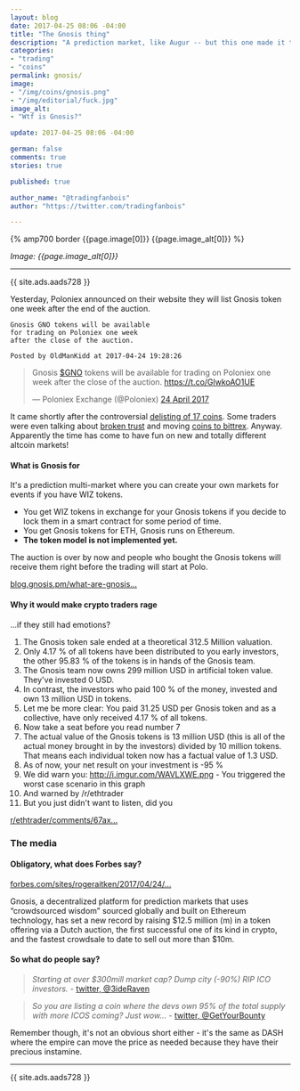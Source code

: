 ```yaml
---
layout: blog
date: 2017-04-25 08:06 -04:00
title: "The Gnosis thing"
description: "A prediction market, like Augur -- but this one made it to Forbes somehow."
categories:
- "trading"
- "coins"
permalink: gnosis/
image:
- "/img/coins/gnosis.png"
- "/img/editorial/fuck.jpg"
image_alt:
- "Wtf is Gnosis?"

update: 2017-04-25 08:06 -04:00

german: false
comments: true
stories: true

published: true

author_name: "@tradingfanbois"
author: "https://twitter.com/tradingfanbois"

---
```


{% amp700 border {{page.image[0]}} {{page.image_alt[0]}} %}

_Image: {{page.image_alt[0]}}_

________________________

{{ site.ads.aads728 }}

Yesterday, Poloniex announced on their website they will list Gnosis token one week after the end of the auction.


```
Gnosis GNO tokens will be available
for trading on Poloniex one week
after the close of the auction.

Posted by OldManKidd at 2017-04-24 19:28:26
```

<blockquote class="twitter-tweet" data-lang="en-gb"><p lang="en" dir="ltr">Gnosis <a href="https://twitter.com/search?q=%24GNO&amp;src=ctag">$GNO</a> tokens will be available for trading on Poloniex one week after the close of the auction. <a href="https://t.co/GlwkoAO1UE">https://t.co/GlwkoAO1UE</a></p>&mdash; Poloniex Exchange (@Poloniex) <a href="https://twitter.com/Poloniex/status/856570173112942593">24 April 2017</a></blockquote>

It came shortly after the controversial [delisting of 17 coins](https://bitcointalk.org/index.php?topic=1876467.0). Some traders were even talking about [broken trust](https://www.reddit.com/r/CryptoMarkets/comments/668gim/poloniex_delisting_some_apparently_good_coins_on/) and moving [coins to bittrex](https://www.reddit.com/r/CryptoMarkets/comments/668gim/poloniex_delisting_some_apparently_good_coins_on/dgglcbv/?utm_content=permalink&utm_medium=front&utm_source=reddit&utm_name=CryptoMarkets). Anyway. Apparently the time has come to have fun on new and totally different altcoin markets!

#### What is Gnosis for

It's a prediction multi-market where you can create your own markets for events if you have WIZ tokens.

* You get WIZ tokens in exchange for your Gnosis tokens if you decide to lock them in a smart contract for some period of time.
* You get Gnosis tokens for ETH, Gnosis runs on Ethereum.
* **The token model is not implemented yet.**

The auction is over by now and people who bought the Gnosis tokens will receive them right before the trading will start at Polo.

[blog.gnosis.pm/what-are-gnosis...](https://blog.gnosis.pm/what-are-gnosis-tokens-the-new-access-based-token-model-e59c5a490af6)


#### Why it would make crypto traders rage

...if they still had emotions?

1) The Gnosis token sale ended at a theoretical 312.5 Million valuation.
2) Only 4.17 % of all tokens have been distributed to you early investors, the other 95.83 % of the tokens is in hands of the Gnosis team.
3) The Gnosis team now owns 299 million USD in artificial token value. They've invested 0 USD.
4) In contrast, the investors who paid 100 % of the money, invested and own 13 million USD in tokens.
5) Let me be more clear: You paid 31.25 USD per Gnosis token and as a collective, have only received 4.17 % of all tokens.
6) Now take a seat before you read number 7
7) The actual value of the Gnosis tokens is 13 million USD (this is all of the actual money brought in by the investors) divided by 10 million tokens. That means each individual token now has a factual value of 1.3 USD.
8) As of now, your net result on your investment is -95 %
9) We did warn you: http://i.imgur.com/WAVLXWE.png - You triggered the worst case scenario in this graph
10) And warned by /r/ethtrader
11) But you just didn't want to listen, did you


[r/ethtrader/comments/67ax...](https://www.reddit.com/r/ethtrader/comments/67ax24/to_all_gnosis_token_holders_take_a_seat_before/)



### The media


#### Obligatory, what does Forbes say?

[forbes.com/sites/rogeraitken/2017/04/24/...](https://www.forbes.com/sites/rogeraitken/2017/04/24/gnosis-prediction-market-scores-12-5m-in-record-breaking-crypto-auction/#1aa4f80ae87d)


Gnosis, a decentralized platform for prediction markets that uses “crowdsourced wisdom” sourced globally and built on Ethereum technology, has set a new record by raising $12.5 million (m) in a token offering via a Dutch auction, the first successful one of its kind in crypto, and the fastest crowdsale to date to sell out more than $10m.

#### So what do people say?

> *Starting at over $300mill market cap?  Dump city (-90%)  RIP ICO investors.* - [twitter, @3ideRaven](https://twitter.com/3ideRaven/status/856570546204663809)

> *So you are listing a coin where the devs own 95% of the total supply with more ICOS coming? Just wow...* - [twitter, @GetYourBounty](https://twitter.com/GetYourBounty/status/856614171768750082)

Remember though, it's not an obvious short either - it's the same as DASH where the empire can move the price as needed because they have their precious instamine.

________________________

{{ site.ads.aads728 }}
